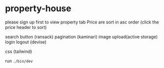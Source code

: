 # property-house

please sign up first to view property tab
Price are sort in asc order (click the price header to sort)

search button (ransack)
pagination (kaminari)
image upload(active storage)
login logout (devise)

css (tailwind)

run ```./bin/dev```
